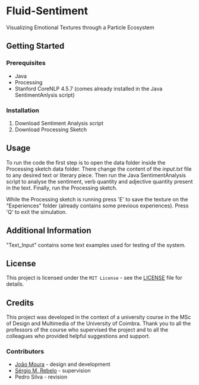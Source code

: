 # Fluid-Sentiment
Visualizing Emotional Textures through a Particle Ecosystem



## Getting Started

### Prerequisites



- Java
- Processing
- Stanford CoreNLP 4.5.7 (comes already installed in the Java SentimentAnlysis script)

### Installation



1. Download Sentiment Analysis script
2. Download Processing Sketch



## Usage

To run the code the first step is to open the data folder inside the Processing sketch data folder. There change the content of the _input.txt_ file to any desired text or literary piece.
Then run the Java SentimentAnalysis script to analyse the sentiment, verb quantity and adjective quantity present in the text.
Finally, run the Processing sketch.


While the Processing sketch is running press 'E' to save the texture on the "Experiences" folder (already contains some previous experiences). Press 'Q' to exit the simulation.


## Additional Information
"Text_Input" contains some text examples used for testing of the system.


## License

This project is licensed under the `MIT License` - see the [LICENSE](LICENSE) file for details.

## Credits

This project was developed in the context of a university course in the MSc of Design and Multimedia of the University of Coimbra. Thank you to all the professors of the course who supervised the project and to all the colleagues who provided helpful suggestions and support.

### Contributors

- [João Moura](https://github.com/JonnyMoura) - design and development
- [Sérgio M. Rebelo](https://github.com/sergiomrebelo) - supervision
- Pedro Silva - revision
